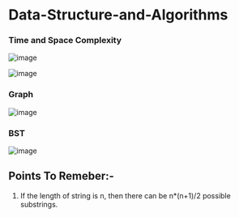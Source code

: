 # Data-Structure-and-Algorithms

### Time and Space Complexity
![image](https://user-images.githubusercontent.com/82946769/136149681-148b42f7-484c-4d7c-8115-e94311d71960.png)

![image](https://user-images.githubusercontent.com/82946769/137448509-7586a35a-9211-41b9-8842-cefbcb56301b.png)






### Graph
![image](https://user-images.githubusercontent.com/82946769/137245864-b2bf20be-a952-4c7b-a32b-e43c3e6156f4.png)




### BST
![image](https://user-images.githubusercontent.com/82946769/137315079-0f7fa5b1-9377-4c65-8861-8681ddd6ba2d.png)


## Points To Remeber:-
1) If the length of string is n, then there can be n*(n+1)/2 possible substrings.











